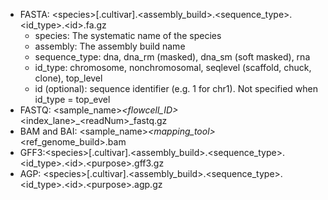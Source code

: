 - FASTA: \<species\>[.cultivar].\<assembly_build\>.\<sequence_type\>.\<id_type\>.\<id\>.fa.gz
  - species: The systematic name of the species
  - assembly: The assembly build name
  - sequence_type: dna, dna_rm (masked), dna_sm (soft masked), rna
  - id_type: chromosome, nonchromosomal, seqlevel (scaffold, chuck, clone), top_level
  - id (optional): sequence identifier (e.g. 1 for chr1). Not specified when id_type = top_evel
- FASTQ: \<sample_name\>_\<flowcell_ID\>_\<index_lane\>_\<readNum\>_fastq.gz
- BAM and BAI: \<sample_name\>_\<mapping_tool\>_\<ref_genome_build\>.bam
- GFF3:\<species\>[.cultivar].\<assembly_build\>.\<sequence_type\>.\<id_type\>.\<id\>.\<purpose\>.gff3.gz
- AGP: \<species\>[.cultivar].\<assembly_build\>.\<sequence_type\>.\<id_type\>.\<id\>.\<purpose\>.agp.gz